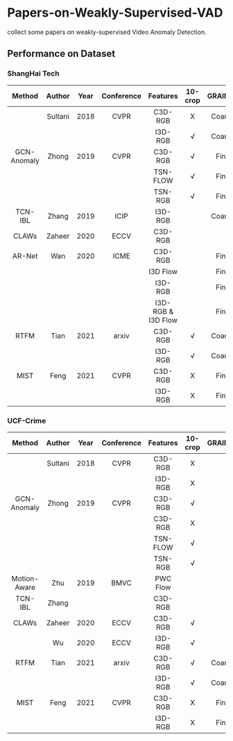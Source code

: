 # Papers-on-Weakly-Supervised-VAD
collect some papers on weakly-supervised Video Anomaly Detection.


## Performance on Dataset

### ShangHai Tech

|   Method    | Author  | Year | Conference |      Features       | 10-crop | GRAINED |  AUC   | FAR  |              |                                                              |
| :---------: | :-----: | :--: | :--------: | :-----------------: | :-----: | :-----: | :----: | ---- | ------------ | ------------------------------------------------------------ |
|             | Sultani | 2018 |    CVPR    |       C3D-RGB       |    X    | Coarse  | 86.30  | 0.15 |              | Official(Keras)[code](https://github.com/WaqasSultani/AnomalyDetectionCVPR2018) |
|             |         |      |            |       I3D-RGB       |    √    | Coarse  | 85.33  |      | Re-implement |                                                              |
| GCN-Anomaly |  Zhong  | 2019 |    CVPR    |       C3D-RGB       |    √    |  Fine   | 76.44  |      |              | Official(Pytorch)[code](https://github.com/jx-zhong-for-academic-purpose/GCN-Anomaly-Detection) |
|             |         |      |            |      TSN-FLOW       |    √    |  Fine   | 84.13  |      |              |                                                              |
|             |         |      |            |       TSN-RGB       |    √    |  Fine   | 84.44  |      |              |                                                              |
|   TCN-IBL   |  Zhang  | 2019 |    ICIP    |       I3D-RGB       |         | Coarse  | 82.50  |      |              |                                                              |
|    CLAWs    | Zaheer  | 2020 |    ECCV    |       C3D-RGB       |         |         | 89.67  |      |              |                                                              |
|   AR-Net    |   Wan   | 2020 |    ICME    |       C3D-RGB       |         |  Fine   | 85.01* | 0.57 | Re-implement | Official(Pytorch)[code](https://github.com/wanboyang/Anomaly_AR_Net_ICME_2020) |
|             |         |      |            |      I3D Flow       |         |  Fine   | 82.32  |      |              |                                                              |
|             |         |      |            |       I3D-RGB       |         |  Fine   | 85.38  | 0.27 |              |                                                              |
|             |         |      |            | I3D-RGB & I3D  Flow |         |  Fine   | 91.24  | 0.10 |              |                                                              |
|    RTFM     |  Tian   | 2021 |   arxiv    |       C3D-RGB       |    √    | Coarse  | 91.51  |      |              | Official(Pytorch)[Code](https://github.com/tianyu0207/MTN-KMIL) |
|             |         |      |            |       I3D-RGB       |    √    | Coarse  | 97.21  |      |              |                                                              |
|    MIST     |  Feng   | 2021 |    CVPR    |       C3D-RGB       |    X    |  Fine   | 93.13  | 1.71 |              |                                                              |
|             |         |      |            |       I3D-RGB       |    X    |  Fine   | 94.83  | 0.05 |              |                                                              |


### UCF-Crime


|    Method    | Author  | Year | Conference | Features | 10-crop | GRAINED |  AUC  | FAR  |              |                                                              |
| :----------: | :-----: | :--: | :--------: | :------: | :-----: | :-----: | :---: | :--: | ------------ | ------------------------------------------------------------ |
|              | Sultani | 2018 |    CVPR    | C3D-RGB  |    X    |         | 75.41 | 1.9  |              | Official(Keras)[code](https://github.com/WaqasSultani/AnomalyDetectionCVPR2018) |
|              |         |      |            | I3D-RGB  |    X    |         | 77.92 |      |              |                                                              |
| GCN-Anomaly  |  Zhong  | 2019 |    CVPR    | C3D-RGB  |    √    |         | 81.08 | 2.2  |              | Official(Pytorch)[code](https://github.com/jx-zhong-for-academic-purpose/GCN-Anomaly-Detection) |
|              |         |      |            | C3D-RGB  |    X    |         | 80.67 | 3.3  | Re-implement |                                                              |
|              |         |      |            | TSN-FLOW |    √    |         | 78.08 |      |              |                                                              |
|              |         |      |            | TSN-RGB  |    √    |         | 82.12 |      |              |                                                              |
| Motion-Aware |   Zhu   | 2019 |    BMVC    | PWC Flow |         |         | 79.00 |      |              |                                                              |
|   TCN-IBL    |  Zhang  |      |            | C3D-RGB  |         |         | 78.66 |      |              |                                                              |
|    CLAWs     | Zaheer  | 2020 |    ECCV    | C3D-RGB  |    √    |         | 83.03 |      |              |                                                              |
|              |   Wu    | 2020 |    ECCV    | I3D-RGB  |    √    |         | 82.44 |      |              |                                                              |
|     RTFM     |  Tian   | 2021 |   arxiv    | C3D-RGB  |    √    | Coarse  | 83.28 |      |              | Official(Pytorch)[Code](https://github.com/tianyu0207/MTN-KMIL) |
|              |         |      |            | I3D-RGB  |    √    | Coarse  | 84.03 |      |              |                                                              |
|     MIST     |  Feng   | 2021 |    CVPR    | C3D-RGB  |    X    |  Fine   | 81.40 | 2.19 |              |                                                              |
|              |         |      |            | I3D-RGB  |    X    |  Fine   | 82.30 | 0.13 |              |                                                              |

